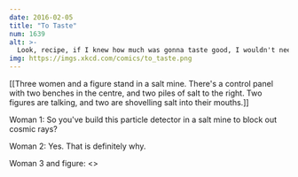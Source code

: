 ```yaml
---
date: 2016-02-05
title: "To Taste"
num: 1639
alt: >-
  Look, recipe, if I knew how much was gonna taste good, I wouldn't need you.
img: https://imgs.xkcd.com/comics/to_taste.png
---
```

[[Three women and a figure stand in a salt mine. There's a control panel with two benches in the centre, and two piles of salt to the right. Two figures are talking, and two are shovelling salt into their mouths.]]

Woman 1: So you've build this particle detector in a salt mine to block out cosmic rays? 

Woman 2: Yes. That is definitely why. 

Woman 3 and figure: <<Homf nomf nomf>>

